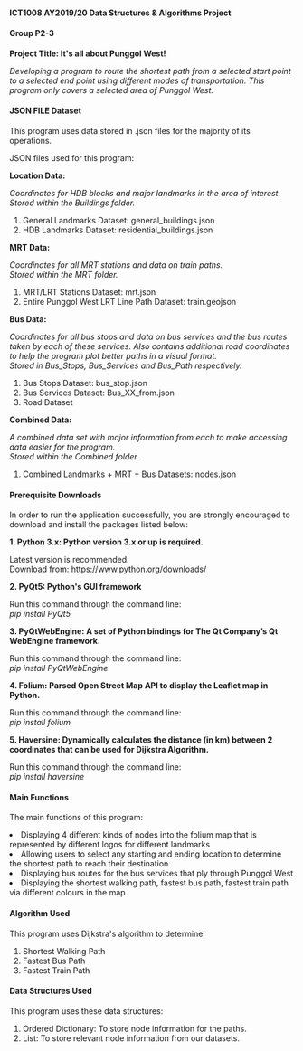 <h4>ICT1008 AY2019/20 Data Structures & Algorithms Project</h4>
<h4>Group P2-3</h4>
<p><b>Project Title: It's all about Punggol West!</b></p>
<p><i>Developing a program to route the shortest path from a
selected start point to a selected end point using different
modes of transportation. This program only covers a selected
area of Punggol West.</i></p>
<h4>JSON FILE Dataset</h4>
<p>This program uses data stored in .json files for the
majority of its operations.</p>
<p>JSON files used for this program:</p>
<p><b>Location Data:</b></p>
<p><i>Coordinates for HDB blocks and major landmarks in the area
of interest. <br> Stored within the Buildings folder.</i></p>
<ol>
<li>General Landmarks Dataset: general_buildings.json</li>
<li>HDB Landmarks Dataset: residential_buildings.json</li>
</ol>
<p><b>MRT Data:</b></p>
<p><i>Coordinates for all MRT stations and data on train paths.
<br> Stored within the MRT folder.</i></p>
<ol>
<li>MRT/LRT Stations Dataset: mrt.json</li>
<li>Entire Punggol West LRT Line Path Dataset: train.geojson</li>
</ol>
<p><b>Bus Data:</b></p>
<p><i>Coordinates for all bus stops and data on bus services
and the bus routes taken by each of these services.
Also contains additional road coordinates to help the program plot
better paths in a visual format.
<br> Stored in Bus_Stops, Bus_Services and Bus_Path respectively.</i></p>
<ol>
<li>Bus Stops Dataset: bus_stop.json</li>
<li>Bus Services Dataset: Bus_XX_from.json</li>
<li>Road Dataset</li>
</ol>
<p><b>Combined Data:</b></p>
<p><i>A combined data set with major information from each to make accessing
data easier for the program.
<br> Stored within the Combined folder.</i></p>
<ol>
<li>Combined Landmarks + MRT + Bus Datasets: nodes.json</li>
</ol>
<h4>Prerequisite Downloads</h4>
<p>In order to run the application successfully, you are strongly
encouraged to download and install the packages listed below:</p>
<p><b>1. Python 3.x: Python version 3.x or up is required.
</b></p>
<p>Latest version is recommended.
<br>Download from: <a href="https://www.python.org/downloads/">https://www.python.org/downloads/</a><br>
</p>
<p><b>2. PyQt5: Python's GUI framework</b></p>
<p>Run this command through the command line:
<br><i>pip install PyQt5</i></p>
<p><b>3. PyQtWebEngine: A set of Python bindings for The Qt Company’s
Qt WebEngine framework.</b></p>
<p>Run this command through the command line:
<br><i>pip install PyQtWebEngine</i></p>
<p><b>4. Folium: Parsed Open Street Map API to display the Leaflet map in Python.
</b></p>
<p>Run this command through the command line:
<br><i>pip install folium</i></p>
<p><b>5. Haversine: Dynamically calculates the distance (in km) between 2 coordinates that can be used for Dijkstra Algorithm.
</b></p>
<p>Run this command through the command line:
<br><i>pip install haversine</i></p>
<h4>Main Functions</h4>
<p>The main functions of this program:</p>
<li>Displaying 4 different kinds of nodes into the folium map that is represented by different logos for different landmarks</li>
<li>Allowing users to select any starting and ending location to determine the shortest path to reach their destination</li>
<li>Displaying bus routes for the bus services that ply through Punggol West</li>
<li>Displaying the shortest walking path, fastest bus path, fastest train path via different colours in the map</li>
<h4>Algorithm Used</h4>
<p>This program uses Dijkstra's algorithm to determine:</p>
<ol>
<li>Shortest Walking Path</li>
<li>Fastest Bus Path</li>
<li>Fastest Train Path</li>
</ol>
<h4>Data Structures Used</h4>
<p>This program uses these data structures:</p>
<ol><li>Ordered Dictionary: To store node information for the paths.</li>
<li>List: To store relevant node information from our datasets.</li></ol>